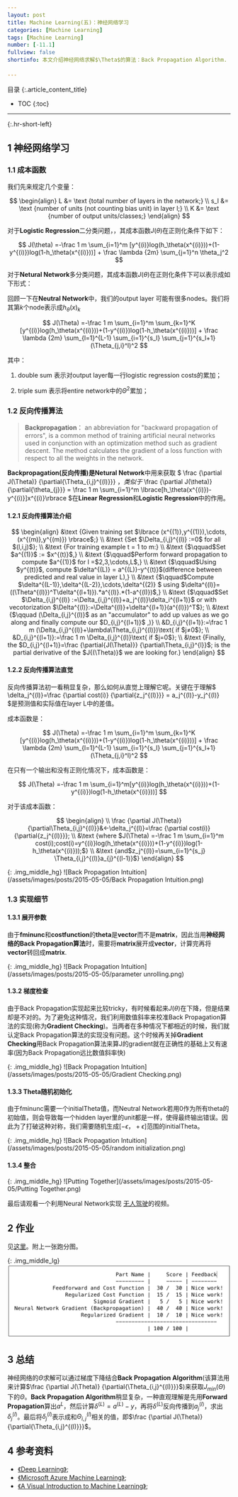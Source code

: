 ```yaml
---
layout: post
title: Machine Learning(五)：神经网络学习
categories: [Machine Learning]
tags: [Machine Learning]
number: [-11.1]
fullview: false
shortinfo: 本文介绍神经网络求解$\Theta$的算法：Back Propagation Algorithm.

---
```

目录
{:.article_content_title}


* TOC
{:toc}

---
{:.hr-short-left}

## 1 神经网络学习 ##

### 1.1 成本函数 ###

我们先来规定几个变量：

$$
\begin{align}
L &= \text {total number of layers in the network;}
\\
s_l &= \text {number of units (not counting bias unit) in layer l;}
\\
K &= \text {number of output units/classes;}
\end{align}
$$

对于**Logistic Regression**二分类问题，，其成本函数$J(\theta)$在正则化条件下如下：

$$
J(\theta) =-\frac 1 m  \sum_{i=1}^m [y^{(i)}log(h_\theta(x^{(i)}))+(1-y^{(i)})log(1-h_\theta(x^{(i)}))] + \frac \lambda {2m}  \sum_{j=1}^n \theta_j^2
$$


对于**Netural Network**多分类问题，其成本函数$J(\theta)$在正则化条件下可以表示成如下形式：

回顾一下在**Neutral Network**中，我们的output layer 可能有很多nodes。我们将其第$k$个node表示成$h_\theta(x)_k$

$$
J(\Theta) =-\frac 1 m  \sum_{i=1}^m \sum_{k=1}^K [y^{(i)}log(h_\theta(x^{(i)}))+(1-y^{(i)})log(1-h_\theta(x^{(i)}))] +  \frac \lambda {2m}  \sum_{l=1}^{L-1} \sum_{i=1}^{s_l} \sum_{j=1}^{s_l+1} (\Theta_{j,i}^l)^2
$$

其中：

1. double sum 表示对output layer每一行logistic regression costs的累加；

2. triple sum 表示将entire network中的$\Theta^2$累加；

### 1.2 反向传播算法 ###

> **Backpropagation**： an abbreviation for "backward propagation of errors", is a common method of training artificial neural networks used in conjunction with an optimization method such as gradient descent. The method calculates the gradient of a loss function with respect to all the weights in the network.

**Backpropagation(反向传播)**是**Netural Network**中用来获取
$
\frac {\partial J(\Theta)} {\partial{\Theta_{i,j}^{(l)}}} 
$，类似于$
\frac {\partial J(\theta)} {\partial{\theta_{j}}} = \frac 1 m \sum_{i=1}^m \lbrace[h_\theta(x^{(i)})-y^{(i)}]x^{(i)}\rbrace 
$在**Linear Regression**和**Logistic Regression**中的作用。


#### 1.2.1 反向传播算法介绍 ####

$$
\begin{align}
&\text {Given training set $\lbrace (x^{(1)},y^{(1)}),\cdots,(x^{(m)},y^{(m)}) \rbrace$;}
\\
&\text {Set $\Delta_{i,j}^{(l)} :=0$ for all $(l,i,j)$};
\\
&\text {For training example t = 1 to m:}
\\ 
&\text {$\qquad$Set $a^{(1)}$ := $x^{(t)}$,}
\\ 
&\text {$\qquad$Perform forward propagation to compute $a^{(1)}$ for l =$2,3,\cdots,L$,}
\\ 
&\text {$\qquad$Using $y^{(t)}$, compute $\delta^{(L)} = a^{(L)}-y^{(t)}$(difference between predicted and real value in layer L),}
\\ 
&\text {$\qquad$Compute $\delta^{(L-1)},\delta^{(L-2)},\cdots,\delta^{(2)} $ using $\delta^{(l)}=((\Theta^{(l)})^T\delta^{(l+1)}).*a^{(l)}.*(1-a^{(l)})$,}
\\ 
&\text {$\qquad$Set $\Delta_{i,j}^{(l)} :=\Delta_{i,j}^{(l)}+a_j^{(l)}\delta_i^{(l+1)}$ or with vecotorization $\Delta^{(l)}:=\Delta^{(l)}+\delta^{(l+1)}(a^{(l)})^T$};
\\
&\text {$\qquad (\Delta_{i,j}^{(l)}$ as an "accumulator" to add up values as we go along and finally compute our $D_{i,j}^{(l+1)}$ ,)}
\\ 
&D_{i,j}^{(l+1)}:=\frac 1 m (\Delta_{i,j}^{(l)}+\lambda\Theta_{i,j}^{(l)})\text{ if $j≠0$};
\\ 
&D_{i,j}^{(l+1)}:=\frac 1 m \Delta_{i,j}^{(l)}\text{ if $j=0$};
\\ 
&\text {Finally, the $D_{i,j}^{(l+1)}=\frac {\partial{J(\Theta)}} {\partial\Theta_{i,j}^{l}}$; is the partial derivative of the $J{(\Theta)}$ we are looking for.} 
\end{align}
$$

#### 1.2.2 反向传播算法直觉 ####

反向传播算法初一看稍显复杂，那么如何从直觉上理解它呢。关键在于理解$
\delta_j^{(l)}=\frac {\partial cost(i)} {\partial{z_j^{(l)}}} = a_j^{(l)}-y_j^{(l)}
$是预测值和实际值在layer L中的差值。

成本函数是：

$$
J(\Theta) =-\frac 1 m  \sum_{i=1}^m \sum_{k=1}^K [y^{(i)}log(h_\theta(x^{(i)}))+(1-y^{(i)})log(1-h_\theta(x^{(i)}))] +  \frac \lambda {2m}  \sum_{l=1}^{L-1} \sum_{i=1}^{s_l} \sum_{j=1}^{s_l+1} (\Theta_{j,i}^l)^2
$$

在只有一个输出和没有正则化情况下，成本函数是：

$$
J(\Theta) =-\frac 1 m  \sum_{i=1}^m[y^{(i)}log(h_\theta(x^{(i)}))+(1-y^{(i)})log(1-h_\theta(x^{(i)}))] 
$$

对于该成本函数：

$$
\begin{align}
\\ 
\frac {\partial J(\Theta)} {\partial\Theta_{i,j}^{(l)}}&←\delta_j^{(l)}=\frac {\partial cost(i)} {\partial{z_j^{(l)}}};
\\
&\text {where $J(\Theta) =-\frac 1 m  \sum_{i=1}^m cost(i);cost(i)=y^{(i)}log(h_\theta(x^{(i)}))+(1-y^{(i)})log(1-h_\theta(x^{(i)}));$}
\\
&\text {and$z_j^{(l)}=\sum_{i=1}^{s_j} \Theta_{i,j}^{(l)}a_{j}^{(l-1)}$}
\end{align}
$$


{: .img_middle_hg}
![Back Propagation Intuition](/assets/images/posts/2015-05-05/Back Propagation Intuition.png)



### 1.3 实现细节 ###

#### 1.3.1 展开参数 ####

由于**fminunc**和**costfunction**的**theta**是**vector**而不是**matrix**，因此当用**神经网络的Back Propagation算法**时，需要将**matrix**展开成**vector**，计算完再将**vector**转回成**matrix**.

{: .img_middle_hg}
![Back Propagation Intuition](/assets/images/posts/2015-05-05/parameter unrolling.png)

#### 1.3.2 梯度检查 ####

由于Back Propagation实现起来比较tricky，有时候看起来$J(θ)$在下降，但是结果却是不对的。为了避免这种情况，我们利用数值斜率来校准Back Propagation算法的实现(称为**Gradient Checking**)。当两者在多种情况下都相近的时候，我们就认定Back Propagation算法的实现没有问题。这个时候再关掉**Gradient Checking**用Back Propagation算法来算J的gradient就在正确性的基础上又有速率(因为Back Propagation远比数值斜率快)

{: .img_middle_hg}
![Back Propagation Intuition](/assets/images/posts/2015-05-05/Gradient Checking.png)

#### 1.3.3 Theta随机初始化 ####

由于fminunc需要一个initialTheta值，而Neutral Network若用0作为所有theta的初始值，则会导致每一个hidden layer里的unit都是一样，使得最终输出错误。因此为了打破这种对称，我们需要随机生成$[-ϵ，+ϵ]$范围的initialTheta。

{: .img_middle_hg}
![Back Propagation Intuition](/assets/images/posts/2015-05-05/random initialization.png)


#### 1.3.4 整合 ####


{: .img_middle_hg}
![Putting Together](/assets/images/posts/2015-05-05/Putting Together.png)


最后请观看一个利用Neural Network实现
[无人驾驶](https://www.youtube.com/watch?v=ilP4aPDTBPE)的视频。


## 2 作业 ##

见[这里](https://github.com/shunmian/-11-Machine-Learning)。附上一张跑分图。


{: .img_middle_lg}
![assignment4](/assets/images/posts/2015-05-05/assignment4.png)


## 3 总结 ##

神经网络的$\Theta$求解可以通过梯度下降结合**Back Propagation Algorithm**(该算法用来计算$\frac {\partial J(\Theta)} {\partial{\Theta_{i,j}^{(l)}}}$)来获取$J_{min}(\Theta)$下的$\Theta$。**Back Propagation Algorithm**稍显复杂，一种直观理解是先用**Forward Propagation**算出$a^L$，然后计算$\delta^{(L)} = a^{(L)}-y$，再将$\delta^{(L)}$反向传播到$a_j^{(l)}$，求出$\delta_j^{(l)}$。最后将$\delta_j^{(l)}$表示成和$\Theta_{i,j}^{(l)}$相关的值，即$\frac {\partial J(\Theta)} {\partial{\Theta_{i,j}^{(l)}}}$。


## 4 参考资料 ##
- [《Deep Learning》](http://deeplearning.net/);
- [《Microsoft Azure Machine Learning》](https://azure.microsoft.com/en-us/services/machine-learning/);
- [《A Visual Introduction to Machine Learning》](http://www.r2d3.us/visual-intro-to-machine-learning-part-1/);





